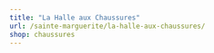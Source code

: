 ```yaml
---
title: "La Halle aux Chaussures"
url: /sainte-marguerite/la-halle-aux-chaussures/
shop: chaussures
---
```

